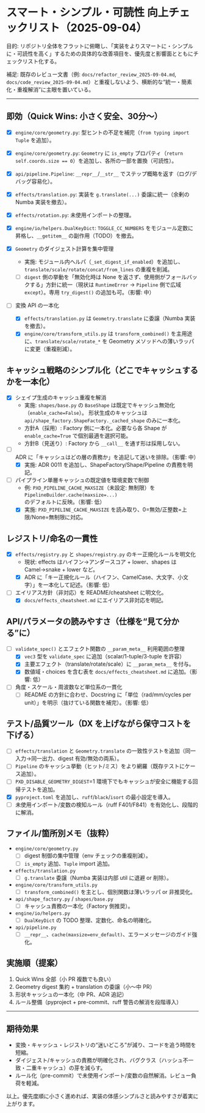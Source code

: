 # スマート・シンプル・可読性 向上チェックリスト（2025-09-04）

目的: リポジトリ全体をフラットに俯瞰し、「実装をよりスマートに・シンプルに・可読性を高く」するための具体的な改善項目を、優先度と影響面とともにチェックリスト化する。

補足: 既存のレビュー文書（例: `docs/refactor_review_2025-09-04.md`, `docs/code_review_2025-09-04.md`）と重複しないよう、横断的な“統一・簡素化・重複解消”に主眼を置いている。

---

## 即効（Quick Wins: 小さく安全、30分〜）
- [x] `engine/core/geometry.py`: 型ヒントの不足を補完（`from typing import Tuple` を追加）。
- [x] `engine/core/geometry.py`: `Geometry` に `is_empty` プロパティ（`return self.coords.size == 0`）を追加し、各所の一部を置換（可読性）。
- [x] `api/pipeline.Pipeline`: `__repr__`/`__str__` でステップ概略を返す（ログ/デバッグ容易化）。
- [x] `effects/translation.py`: 実装を `g.translate(...)` 委譲に統一（余剰の Numba 実装を撤去）。
- [x] `effects/rotation.py`: 未使用インポートの整理。
- [x] `engine/io/helpers.DualKeyDict`: `TOGGLE_CC_NUMBERS` をモジュール定数に昇格し、`__getitem__` の副作用（TODO）を撤去。

- [x] `Geometry` のダイジェスト計算を集中管理
  - 実施: モジュール内ヘルパ（`_set_digest_if_enabled`）を追加し、`translate/scale/rotate/concat/from_lines` の重複を削減。
  - [ ] `digest` 側の挙動を「無効化時は None を返さず、使用側がフォールバックする」方針に統一（現状は `RuntimeError` → `Pipeline` 側で広域 `except`）。専用 `try_digest()` の追加も可。（影響: 中）
- [ ] 変換 API の一本化
  - [x] `effects/translation.py` は `Geometry.translate` に委譲（Numba 実装を撤去）。
  - [x] `engine/core/transform_utils.py` は `transform_combined()` を主用途に、`translate/scale/rotate_*` を Geometry メソッドへの薄いラッパに変更（重複削減）。

## キャッシュ戦略のシンプル化（どこでキャッシュするかを一本化）
- [x] シェイプ生成のキャッシュ重複を解消
  - 実施: `shapes/base.py` の `BaseShape` は既定でキャッシュ無効化（`enable_cache=False`）。
    形状生成のキャッシュは `api/shape_factory.ShapeFactory._cached_shape` のみに一本化。
  - 方針A（採用）: Factory 側に一本化。必要なら各 Shape が `enable_cache=True` で個別最適を選択可能。
  - 方針B（見送り）: Factory から `__call__` を通す形は採用しない。
- [ ] ADR に「キャッシュはどの層の責務か」を追記して迷いを排除。（影響: 中）
  - [x] 実施: ADR 0011 を追加し、ShapeFactory/Shape/Pipeline の責務を明記。
- [ ] パイプライン単層キャッシュの既定値を環境変数で制御
  - 例: `PXD_PIPELINE_CACHE_MAXSIZE`（未設定: 無制限）を `PipelineBuilder.cache(maxsize=...)` のデフォルトに反映。（影響: 低）
  - [x] 実施: `PXD_PIPELINE_CACHE_MAXSIZE` を読み取り、0=無効/正整数=上限/None=無制限に対応。

## レジストリ/命名の一貫性
- [x] `effects/registry.py` と `shapes/registry.py` のキー正規化ルールを明文化
  - 現状: effects はハイフン→アンダースコア + lower、shapes は Camel→snake + lower など。
  - [x] ADR に「キー正規化ルール（ハイフン、CamelCase、大文字、小文字）」を一本化して記述。（影響: 低）
- [ ] エイリアス方針（非対応）を README/cheatsheet に明文化。
  - [x] `docs/effects_cheatsheet.md` にエイリアス非対応を明記。

## API/パラメータの読みやすさ（仕様を“見て分かる”に）
- [ ] `validate_spec()` とエフェクト関数の `__param_meta__` 利用範囲の整理
  - [x] `vec3` 型を `validate_spec` に追加（scalar/1-tuple/3-tuple を許容）
  - [x] 主要エフェクト（translate/rotate/scale）に `__param_meta__` を付与。
  - [x] 数値域・choices を含む表を `docs/effects_cheatsheet.md` に追加。（影響: 低）
- [ ] 角度・スケール・周波数など単位系の一貫化
  - [ ] README の方針に合わせ、Docstring に「単位（rad/mm/cycles per unit）」を明示（抜けている関数を補完）。（影響: 低）

## テスト/品質ツール（DX を上げながら保守コストを下げる）
- [ ] `effects/translation` と `Geometry.translate` の一致性テストを追加（同一入力→同一出力、digest 有効/無効の両系）。
- [ ] `Pipeline` のキャッシュ挙動（ヒット/ミス）をより網羅（既存テストにケース追加）。
- [ ] `PXD_DISABLE_GEOMETRY_DIGEST`=1 環境下でもキャッシュが安全に機能する回帰テストを追加。
- [x] `pyproject.toml` を追加し、`ruff`/`black`/`isort` の最小設定を導入。
- [ ] 未使用インポート/変数の検知ルール（ruff F401/F841）を有効化し、段階的に解消。

## ファイル/箇所別メモ（抜粋）
- `engine/core/geometry.py`
  - [ ] digest 制御の集中管理（env チェックの重複削減）。
  - [ ] `is_empty` 追加、`Tuple` import 追加。
- `effects/translation.py`
  - [ ] `g.translate` 委譲（Numba 実装は内部 util に退避 or 削除）。
- `engine/core/transform_utils.py`
  - [ ] `transform_combined()` を主とし、個別関数は薄いラッパ or 非推奨化。
- `api/shape_factory.py` / `shapes/base.py`
  - [ ] キャッシュ責務の一本化（Factory 側推奨）。
- `engine/io/helpers.py`
  - [ ] `DualKeyDict` の TODO 整理、定数化、命名の明確化。
- `api/pipeline.py`
  - [ ] `__repr__`、`cache(maxsize=env_default)`、エラーメッセージのガイド強化。

## 実施順（提案）
1. Quick Wins 全部（小 PR 複数でも良い）
2. Geometry digest 集約 + translation の委譲（小〜中 PR）
3. 形状キャッシュの一本化（中 PR、ADR 追記）
4. ルール整備（pyproject + pre-commit、ruff 警告の解消を段階導入）

---

## 期待効果
- 変換・キャッシュ・レジストリの“迷いどころ”が減り、コードを追う時間を短縮。
- ダイジェスト/キャッシュの責務が明確化され、バグクラス（ハッシュ不一致・二重キャッシュ）の芽を減らす。
- ルール化（pre-commit）で未使用インポート/変数の自然解消。レビュー負荷を軽減。

以上。優先度順に小さく進めれば、実装の体感シンプルさと読みやすさが着実に上がります。

